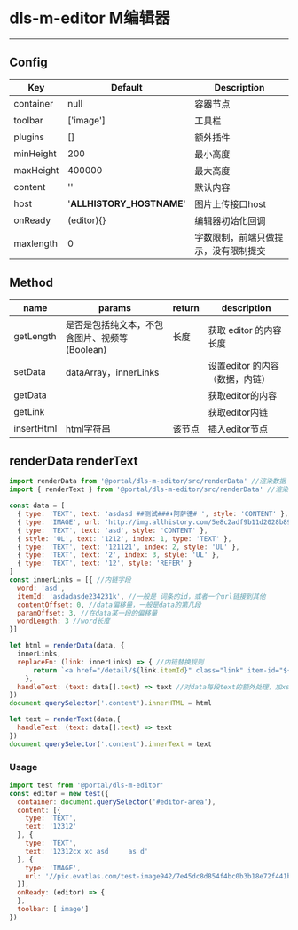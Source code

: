 <!--
 * @Description: In User Settings Edit
 * @Author: your name
 * @Date: 2019-07-01 19:52:05
 * @LastEditTime: 2019-08-15 15:16:31
 * @LastEditors: Please set LastEditors
 -->
# dls-m-editor  M编辑器

---

## Config

| Key                | Default            | Description                                                           |
| ------------------ | ------------------ | --------------------------------------------------------------------- |
| container |   null   |  容器节点  |
| toolbar |   ['image']   | 工具栏    |
| plugins |   []   |  额外插件  |
| minHeight |   200   |  最小高度  |
| maxHeight |   400000   |  最大高度  |
| content |   ''   |  默认内容  |
| host |   '__ALLHISTORY_HOSTNAME__'   |  图片上传接口host  |
| onReady |  (editor){}   | 编辑器初始化回调   |
| maxlength | 0 | 字数限制，前端只做提示，没有限制提交 |


## Method

| name     | params | return | description        |
| -------- | ------ | ------ | ------------------ |
| getLength |  是否是包括纯文本，不包含图片、视频等(Boolean)   | 长度     | 获取 editor 的内容长度 |
| setData |   dataArray，innerLinks  |       | 设置editor 的内容（数据，内链） |
| getData |     |    | 获取editor的内容  |    
| getLink |     |    | 获取editor内链            |    
| insertHtml |  html字符串  |  该节点  | 插入editor节点 | 


## renderData  renderText

```javascript
import renderData from '@portal/dls-m-editor/src/renderData' //渲染数据
import { renderText } from '@portal/dls-m-editor/src/renderData' //渲染纯文本，逗号隔开。不渲染H1,H2,图片等非文本

const data = [
  { type: 'TEXT', text: 'asdasd ##测试###⬇️阿萨德# ', style: 'CONTENT' },
  { type: 'IMAGE', url: 'http://img.allhistory.com/5e8c2adf9b11d2028b89c006.jpg', height: 600, width: 960, text: '123' },
  { type: 'TEXT', text: 'asd', style: 'CONTENT' },
  { style: 'OL', text: '1212', index: 1, type: 'TEXT' },
  { type: 'TEXT', text: '121121', index: 2, style: 'UL' },
  { type: 'TEXT', text: '2', index: 3, style: 'UL' },
  { type: 'TEXT', text: '12', style: 'REFER' }
]
const innerLinks = [{ //内链字段
  word: 'asd',
  itemId: 'asdadasde234231k', //一般是 词条的id，或者一个url链接到其他
  contentOffset: 0, //data偏移量，一般是data的第几段
  paramOffset: 3, //在data某一段的偏移量
  wordLength: 3 //word长度
}]

let html = renderData(data, {
  innerLinks,
  replaceFn: (link: innerLinks) => { //内链替换规则
      return `<a href="/detail/${link.itemId}" class="link" item-id="${link.itemId}">${link.word}</a>`
    },
  handleText: (text: data[].text) => text //对data每段text的额外处理，加xss等可以在这里进行
})
document.querySelector('.content').innerHTML = html

let text = renderText(data,{
  handleText: (text: data[].text) => text
})
document.querySelector('.content').innerText = text

```


### Usage

```javascript
import test from '@portal/dls-m-editor'
const editor = new test({
  container: document.querySelector('#editor-area'),
  content: [{
    type: 'TEXT',
    text: '12312'
  }, {
    type: 'TEXT',
    text: '12312cx xc asd     as d'
  }, {
    type: 'IMAGE',
    url: '//pic.evatlas.com/test-image942/7e45dc8d854f4bc0b3b18e72f441b57c'
  }],
  onReady: (editor) => {
  },
  toolbar: ['image']
})
```